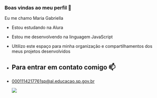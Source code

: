### Boas vindas ao meu perfil 🧡
 
Eu me chamo Maria Gabriella

- Estou estudando na Alura
- Estou me desenvolvendo na linguagem JavaScript
- Ultilizo este espaço para minha organização e compartilhamentos dos meus projetos desenvolvidos

- ## Para entrar em contato comigo 📫

- 0001114217761sp@al.educacao.sp.gov.br




   ![](https://media.tenor.com/57mc9TmwqWEAAAAi/corinthians.gif)

